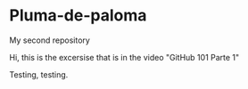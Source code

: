 # Pluma-de-paloma
My second repository

Hi, this is the excersise that is in the video "GitHub 101 Parte 1" 

Testing, testing.
